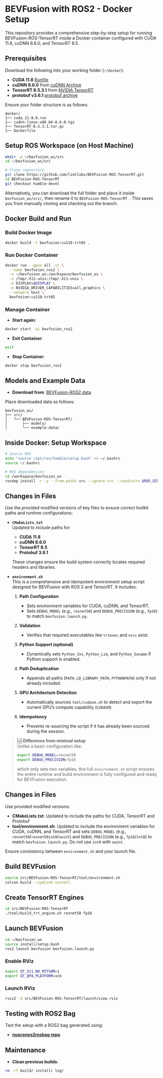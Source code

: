 # BEVFusion with ROS2 - Docker Setup
This repository provides a comprehensive step-by-step setup for running BEVFusion-ROS-TensorRT inside a Docker container configured with CUDA 11.8, cuDNN 8.6.0, and TensorRT 8.5.

## Prerequisites

Download the following into your working folder (`~/docker`):

* **CUDA 11.8** [Runfile](https://developer.nvidia.com/cuda-11-8-0-download-archive?target_os=Linux&target_arch=x86_64&Distribution=Ubuntu&target_version=22.04&target_type=runfile_local)
* **cuDNN 8.6.0** from [cuDNN Archive](https://developer.nvidia.com/rdp/cudnn-archive)
* **TensorRT 8.5.3.1** from [NVIDIA TensorRT](https://developer.nvidia.com/nvidia-tensorrt-8x-download)
* **protobuf v3.6.1** [protobuf archive](https://github.com/protocolbuffers/protobuf/archive/refs/tags/v3.6.1.tar.gz)

Ensure your folder structure is as follows:

```
docker/
├── cuda_11.8.0.run
├── cudnn-linux-x86_64-8.6.0.tgz
├── TensorRT-8.5.3.1.tar.gz
├── Dockerfile
```

## Setup ROS Workspace (on Host Machine)

```bash
mkdir -p ~/bevfusion_ws/src
cd ~/bevfusion_ws/src

# Clone repository
git clone https://github.com/linClubs/BEVFusion-ROS-TensorRT.git
cd BEVFusion-ROS-TensorRT
git checkout humble-devel
```
Alternatively, you can download the full folder and place it inside ```bevfusion_ws/src/```, then rename it to ```BEVFusion-ROS-TensorRT ```. This saves you from manually cloning and checking out the branch.

## Docker Build and Run

### Build Docker Image

```bash
docker build -t bevfusion:cu118-trt85 .
```

### Run Docker Container

```bash
docker run --gpus all -it \
  --name bevfusion_ros2 \
  -v ~/bevfusion_ws:/workspace/bevfusion_ws \
  -v /tmp/.X11-unix:/tmp/.X11-unix \
  -e DISPLAY=$DISPLAY \
  -e NVIDIA_DRIVER_CAPABILITIES=all,graphics \
  --network host \
  bevfusion:cu118-trt85
```

### Manage Container

* **Start again**:

```bash
docker start -ai bevfusion_ros2
```

* **Exit Container**:

```bash
exit
```

* **Stop Container**:

```bash
docker stop bevfusion_ros2
```

## Models and Example Data

* **Download from**: [BEVFusion-ROS2 data](https://universityoflincoln-my.sharepoint.com/:f:/r/personal/26619055_students_lincoln_ac_uk/Documents/PhD%20-%20Prabuddhi%20-%202025/Reports/5%20-%20May/BEVFusion%20-%20ROS2?csf=1&web=1&e=6Mny1I)

Place downloaded data as follows:

```
bevfusion_ws/
├── src/
│   └── BEVFusion-ROS-TensorRT/
│       ├── models/
│       └── example-data/
```

## Inside Docker: Setup Workspace

```bash
# Source ROS
echo "source /opt/ros/humble/setup.bash" >> ~/.bashrc
source ~/.bashrc

# ROS dependencies
cd /workspace/bevfusion_ws
rosdep install -r -y --from-paths src --ignore-src --rosdistro $ROS_DISTRO
```

## Changes in Files

Use the provided modified versions of key files to ensure correct toolkit paths and runtime configurations:

- **`CMakeLists.txt`**  
  Updated to include paths for:
  - **CUDA 11.8**
  - **cuDNN 8.6.0**
  - **TensorRT 8.5**
  - **Protobuf 3.6.1**

  These changes ensure the build system correctly locates required headers and libraries.

- **`environment.sh`**  
  This is a comprehensive and idempotent environment setup script designed for BEVFusion with ROS 2 and TensorRT. It includes:

  1. **Path Configuration**
     - Sets environment variables for CUDA, cuDNN, and TensorRT.
     - Sets `DEBUG_MODEL` (e.g., `resnet50`) and `DEBUG_PRECISION` (e.g., `fp16`) to match `bevfusion.launch.py`.

  2. **Validation**
     - Verifies that required executables like `trtexec` and `nvcc` exist.

  3. **Python Support (optional)**
     - Dynamically sets `Python_Inc`, `Python_Lib`, and `Python_Soname` if Python support is enabled.

  4. **Path Deduplication**
     - Appends all paths (`PATH`, `LD_LIBRARY_PATH`, `PYTHONPATH`) only if not already included.

  5. **GPU Architecture Detection**
     - Automatically sources `tool/cudasm.sh` to detect and export the current GPU’s compute capability (`CUDASM`).

  6. **Idempotency**
     - Prevents re-sourcing the script if it has already been sourced during the session.

> 🆚 **Difference from minimal setup**  
> Unlike a basic configuration like:
> ```bash
> export DEBUG_MODEL=resnet50
> export DEBUG_PRECISION=fp16
> ```
> which only sets two variables, this full `environment.sh` script ensures the entire runtime and build environment is fully configured and ready for BEVFusion execution.



## Changes in Files

Use provided modified versions:

* **CMakeLists.txt**: Updated to include the paths for CUDA, TensorRT and Protobuf
* **tool/environment.sh**: Updated to include the environment variables for CUDA, cuDNN, and TensorRT and sets `DEBUG_MODEL` (e.g., `resnet50`/`resnet50int8`/`swint`) and `DEBUG_PRECISION` (e.g., `fp16`/`int8`) to match `bevfusion.launch.py`. Do not use `int8` with `swint`.  

Ensure consistency between `environment.sh` and your launch file.

## Build BEVFusion

```bash
source src/BEVFusion-ROS-TensorRT/tool/environment.sh
colcon build --symlink-install
```

## Create TensorRT Engines

```bash
cd src/BEVFusion-ROS-TensorRT
./tool/build_trt_engine.sh resnet50 fp16
```

## Launch BEVFusion

```bash
cd ~/bevfusion_ws
source install/setup.bash
ros2 launch bevfusion bevfusion.launch.py
```

### Enable RViz 

```bash
export QT_X11_NO_MITSHM=1
export QT_QPA_PLATFORM=xcb
```

### Launch RViz

```bash
rviz2 -d src/BEVFusion-ROS-TensorRT/launch/view.rviz
```

## Testing with ROS2 Bag

Test the setup with a ROS2 bag generated using:

* **[nuscenes2rosbag repo](https://github.com/Prabuddhi-05/nuscenes2rosbag)**

## Maintenance

* **Clean previous builds**:

```bash
rm -rf build/ install/ log/
```
